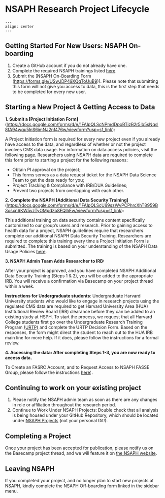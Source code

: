 # NSAPH Research Project Lifecycle

```{figure} imgs/NSAPH-Research-Lifecycle_LK.png
---
align: center 
---
```


## Getting Started For New Users: NSAPH On-boarding

1. Create a GitHub account if you do not already have one.
2. Complete the required NSAPH trainings listed [here](https://nsaph.github.io/handbook/trainings.html).
3. Submit the [NSAPH On-Boarding Form (https://forms.gle/USwJDP49XQqToUuB9)].
Please note that submitting this form will not give you access to data, this is the first step that needs to be completed for every new user.

## Starting a New Project & Getting Access to Data

**1. Submit a [Project Initiation Form]**(https://docs.google.com/forms/d/e/1FAIpQLScNPmdDpoBTizB2r5lb5sNqsl8fA94wqu5lnS6imNJ2nf476w/viewform?usp=sf_link):

A Project Initiation form is required for every new project even if you already have access to the data, and regardless of whether or not the project involves CMS data usage. For information on data access policies, visit the following [page](https://drive.google.com/file/d/1bnQ0ycSlrGDphc5dvHGrqoyJD4lKrr82/view).
Researchers using NSAPH data are required to complete this form prior to starting a project for the following reasons:
   - Obtain PI approval on the project;
   - This forms serves as a data request ticket for the NSAPH Data Science Team to get the data ready for you;
   - Project Tracking & Compliance with IRB/DUA Guidelines;
   - Prevent two projects from overlapping with each other.

**2. Complete the NSAPH [Additional Data Security Training]**(https://docs.google.com/forms/d/e/1FAIpQLScU69szWvPCPhrcXhT8959B3osxn6KW5vzTyOMpdzb8FQlhEw/viewform?usp=sf_link):

This additional training on data security contains content specifically customized to our group’s users and research. Prior to gaining access to health data for a project, NSAPH guidelines require that researchers complete our additional NSAPH Data Security Training. Researchers are required to complete this training every time a Project Initiation Form is submitted.
The training is based on your understanding of the NSAPH Data Usage Policies [here](https://nsaph.github.io/handbook/dua.html).

**3. NSAPH Admin Team Adds Researcher to IRB:**

After your project is approved, and you have completed NSAPH Additional Data Security Training  (Steps 1 & 2), you will be added to the appropriate IRB. You will receive a confirmation via Basecamp on your project thread within a week.

**Instructions for Undergraduate students**: 
Undergraduate Harvard University students who would like to engage in research projects using the regulated CMS data are required to get Harvard University Area (HUA) Institutional Review Board (IRB) clearance before they can be added to an existing study at HSPH. To start the process, we request that all Harvard College students first go over the Undergraduate Research Training Program [(URTP)](https://cuhs.harvard.edu/urtp-portal) and complete the URTP Decision Form. Based on the responses, the form might direct the student to reach out to the HUA IRB main line for more help. If it does, please follow the instructions for a formal review. 

**4. Accessing the data: After completing Steps 1-3, you are now ready to access data.**

To Create an FASRC Account, and to Request Access to NSAPH FASSE Group, please follow the instructions [here](https://nsaph.github.io/handbook/fasse.html)).


## Continuing to work on your existing project

1. Please notify the NSAPH admin team as soon as there are any changes in role or affiliation throughout the research period. 
2. Continue to Work Under NSAPH Projects: Double check that all analysis is being housed under your GitHub Repository, which should be located under [NSAPH Projects](https://github.com/orgs/NSAPH-Projects/teams) (not your personal Git!).


## Completing a Project

Once your project has been accepted for publication, please notify us on the Basecamp project thread, and we will feature it on [the NSAPH website](https://www.hsph.harvard.edu/nsaph/).  


## Leaving NSAPH

If you completed your project, and no longer plan to start new projects at NSAPH, kindly complete the NSAPH Off-boarding form linked in the sidebar menu.
